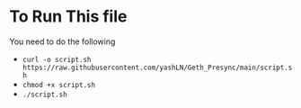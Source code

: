 # To Run This file 

You need to do the following 

- `curl -o script.sh https://raw.githubusercontent.com/yashLN/Geth_Presync/main/script.sh ` 
- `chmod +x script.sh`
- `./script.sh`
